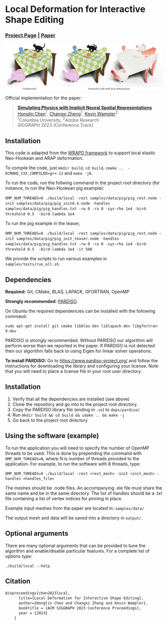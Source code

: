 # Local Deformation for Interactive Shape Editing

### [Project Page](https://www.cs.columbia.edu/cg/local-deformation/)  | [Paper](https://arxiv.org/abs/2210.00124)

<img src="https://github.com/honglin-c/local-deformation/blob/main/.github/images/teaser.png" width="800">

Official implementation for the paper:
> **[Simulating Physics with Implicit Neural Spatial Representations](https://www.cs.columbia.edu/cg/local-deformation/)**  
> [Honglin Chen](https://www.cs.columbia.edu/~honglinchen/)<sup>1</sup>, [Changxi Zheng](http://www.cs.columbia.edu/~cxz/)<sup>1</sup>, [Kevin Wampler](http://www.kevinwampler.com/homepage/index.html)<sup>2</sup><br>
> <sup>1</sup>Columbia University, <sup>2</sup>Adobe Research <br>
> SIGGRAPH 2023 (Conference Track)

## Installation

This code is adapted from the [WRAPD framework](https://www-users.cse.umn.edu/~brow2327/wrapd/) to support local elastic Neo-Hookean and ARAP deformation.

To compile the code, just `mkdir build`, `cd build`, `cmake ..  -DCMAKE_CXX_COMPILER=g++-12` and `make -j8`.

To run the code, run the follwing command in the project root directory (for instance, to run the Neo-Hookean pig example):

`OMP_NUM_THREADS=8 ./build/local -rest samples/data/pig/pig_rest.node -init samples/data/pig/pig_init0.4.node -handles samples/data/pig/pig_handles.txt -rw 0 -ra 0 -sys-rho 1e4 -bird-threshold 0.5  -bird-lambda 1e4`

To run the pig example in the teaser,

`OMP_NUM_THREADS=8 ./build/local -rest samples/data/pig/pig_rest.node -init samples/data/pig/pig_init_teaser.node -handles samples/data/pig/pig_handles.txt -rw 0 -ra 0 -sys-rho 1e4 -bird-threshold 0.5  -bird-lambda 1e4 -it 500`

We provide the scripts to run various examples in `samples/tests/run_all.sh`.

## Dependencies

**Required:** Git, CMake, BLAS, LAPACK, GFORTRAN, OpenMP

**Strongly recommended:** [PARDISO](https://www.pardiso-project.org/)

On Ubuntu the required dependencies can be installed with the following command:

    sudo apt-get install git cmake libblas-dev liblapack-dev libgfortran-9-dev

PARDISO is strongly recommended. Without PARIDSO our algorithm will perform worse than we reported in the paper. If PARDISO is not detected then our algorithm falls back to using Eigen for linear solver operations.

**To install PARDISO:**
Go to https://www.pardiso-project.org/ and follow the instructions for downloading the library and configuring your license.
Note that you will need to place a license file in your root user directory.

## Installation

1. Verify that all the dependencies are installed (see above) 
2. Clone the repository and go into to the project root directory.
3. Copy the PARDISO library file (ending in `.so`) to `deps/pardiso/`
4. Run `mkdir build && cd build && cmake .. && make -j`
5. Go back to the project root directory

## Using the software (example)

To run the application you will need to specify the number of OpenMP threads to be used.
This is done by prepending the command with `OMP_NUM_THREADS=N`, where *N* is number of threads provided to the application.
For example, to run the software with 8 threads, type:

    OMP_NUM_THREADS=8 ./build/local -rest <rest_mesh> -init <init_mesh> -handles <handles_file>

The meshes should be .node files. An accompanying .ele file must share the same name and be in the same directory.
The list of handles should be a .txt file containing a list of vertex indices for pinning in place.

Example input meshes from the paper are located in: `samples/data/`

The output mesh and data will be saved into a directory in `output/`.

## Optional arguments

There are many optional arguments that can be provided to tune the algorithm and enable/disable particular features. For a complete list of options type:

    ./build/local --help


## Citation
```
@inproceedings{chen2023local,
      title={Local Deformation for Interactive Shape Editing},
      author={Honglin Chen and Changxi Zheng and Kevin Wampler},
      booktitle = {ACM SIGGRAPH 2023 Conference Proceedings},
      year = {2023}
    }
```
